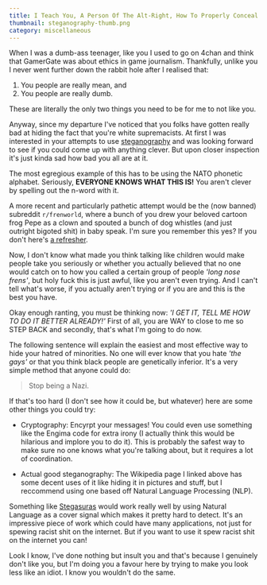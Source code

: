 ```yaml
---
title: I Teach You, A Person Of The Alt-Right, How To Properly Conceal Your Nazism
thumbnail: steganography-thumb.png
category: miscellaneous
---
```


When I was a dumb-ass teenager, like you I used to go on 4chan and think that
GamerGate was about ethics in game journalism. Thankfully, unlike you I never
went further down the rabbit hole after I realised that:

1. You people are really mean, and
2. You people are really dumb.

These are literally the only two things you need to be for me to not like
you.

Anyway, since my departure I've noticed that you folks have gotten really bad
at hiding the fact that you're white supremacists. At first I was interested
in your attempts to use [steganography][] and was looking forward to see if
you could come up with anything clever. But upon closer inspection it's just
kinda sad how bad you all are at it.

[steganography]: https://en.wikipedia.org/wiki/Steganography

The most egregious example of this has to be using the NATO phonetic alphabet.
Seriously, **EVERYONE KNOWS WHAT THIS IS!** You aren't clever by spelling out
the n-word with it.

A more recent and particularly pathetic attempt would be the (now banned)
subreddit `r/frenworld`, where a bunch of you drew your beloved cartoon frog
Pepe as a clown and spouted a bunch of dog whistles (and just outright bigoted
shit) in baby speak. I'm sure you remember this yes? If you don't here's [a
refresher].

[a refresher]: https://www.reddit.com/r/TopMindsOfReddit/comments/bjwbln/rfrenworld_is_a_look_into_just_how_acceptable_and/

Now, I don't know what made you think talking like children would make people
take you seriously or whether you actually believed that no one would catch on
to how you called a certain group of people *'long nose frens'*, but holy fuck
this is just awful, like you aren't even trying. And I can't tell what's
worse, if you actually aren't trying or if you are and this is the best you
have.

Okay enough ranting, you must be thinking now: *'I GET IT, TELL ME HOW TO DO
IT BETTER ALREADY!'* First of all, you are WAY to close to me so STEP BACK and
secondly, that's what I'm going to do now.

The following sentence will explain the easiest and most effective way to hide
your hatred of minorities. No one will ever know that you hate *'the gays'* or
that you think black people are genetically inferior. It's a very simple
method that anyone could do:

> Stop being a Nazi.

If that's too hard (I don't see how it could be, but whatever) here are some
other things you could try:

* Cryptography: Encyrpt your messages! You could even use something like the
Engima code for extra irony (I actually think this would be hilarious and
implore you to do it). This is probably the safest way to make sure no one
knows what you're talking about, but it requires a lot of coordination.

* Actual good steganography: The Wikipedia page I linked above has some decent
uses of it like hiding it in pictures and stuff, but I reccommend using one
based off Natural Language Processing (NLP).

Something like [Stegasuras](https://steganography.live/info) would work really
well by using Natural Language as a cover signal which makes it pretty hard to
detect. It's an impressive piece of work which could have many applications,
not just for spewing racist shit on the internet. But if you want to use it
spew racist shit on the internet you can!

Look I know, I've done nothing but insult you and that's because I genuinely
don't like you, but I'm doing you a favour here by trying to make you look
less like an idiot. I know you wouldn't do the same.
